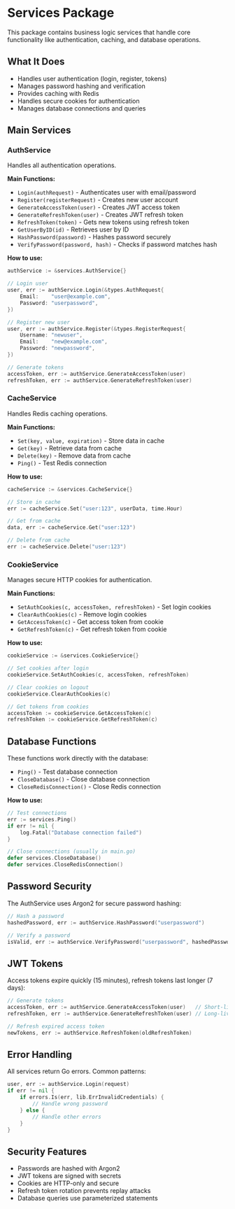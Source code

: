 # Services Package

This package contains business logic services that handle core functionality like authentication, caching, and database operations.

## What It Does

- Handles user authentication (login, register, tokens)
- Manages password hashing and verification
- Provides caching with Redis
- Handles secure cookies for authentication
- Manages database connections and queries

## Main Services

### AuthService
Handles all authentication operations.

**Main Functions:**
- `Login(authRequest)` - Authenticates user with email/password
- `Register(registerRequest)` - Creates new user account
- `GenerateAccessToken(user)` - Creates JWT access token
- `GenerateRefreshToken(user)` - Creates JWT refresh token
- `RefreshToken(token)` - Gets new tokens using refresh token
- `GetUserByID(id)` - Retrieves user by ID
- `HashPassword(password)` - Hashes password securely
- `VerifyPassword(password, hash)` - Checks if password matches hash

**How to use:**
```go
authService := &services.AuthService{}

// Login user
user, err := authService.Login(&types.AuthRequest{
    Email:    "user@example.com",
    Password: "userpassword",
})

// Register new user
user, err := authService.Register(&types.RegisterRequest{
    Username: "newuser",
    Email:    "new@example.com",
    Password: "newpassword",
})

// Generate tokens
accessToken, err := authService.GenerateAccessToken(user)
refreshToken, err := authService.GenerateRefreshToken(user)
```

### CacheService
Handles Redis caching operations.

**Main Functions:**
- `Set(key, value, expiration)` - Store data in cache
- `Get(key)` - Retrieve data from cache
- `Delete(key)` - Remove data from cache
- `Ping()` - Test Redis connection

**How to use:**
```go
cacheService := &services.CacheService{}

// Store in cache
err := cacheService.Set("user:123", userData, time.Hour)

// Get from cache
data, err := cacheService.Get("user:123")

// Delete from cache
err := cacheService.Delete("user:123")
```

### CookieService
Manages secure HTTP cookies for authentication.

**Main Functions:**
- `SetAuthCookies(c, accessToken, refreshToken)` - Set login cookies
- `ClearAuthCookies(c)` - Remove login cookies
- `GetAccessToken(c)` - Get access token from cookie
- `GetRefreshToken(c)` - Get refresh token from cookie

**How to use:**
```go
cookieService := &services.CookieService{}

// Set cookies after login
cookieService.SetAuthCookies(c, accessToken, refreshToken)

// Clear cookies on logout
cookieService.ClearAuthCookies(c)

// Get tokens from cookies
accessToken := cookieService.GetAccessToken(c)
refreshToken := cookieService.GetRefreshToken(c)
```

## Database Functions

These functions work directly with the database:

- `Ping()` - Test database connection
- `CloseDatabase()` - Close database connection
- `CloseRedisConnection()` - Close Redis connection

**How to use:**
```go
// Test connections
err := services.Ping()
if err != nil {
    log.Fatal("Database connection failed")
}

// Close connections (usually in main.go)
defer services.CloseDatabase()
defer services.CloseRedisConnection()
```

## Password Security

The AuthService uses Argon2 for secure password hashing:

```go
// Hash a password
hashedPassword, err := authService.HashPassword("userpassword")

// Verify a password
isValid, err := authService.VerifyPassword("userpassword", hashedPassword)
```

## JWT Tokens

Access tokens expire quickly (15 minutes), refresh tokens last longer (7 days):

```go
// Generate tokens
accessToken, err := authService.GenerateAccessToken(user)   // Short-lived
refreshToken, err := authService.GenerateRefreshToken(user) // Long-lived

// Refresh expired access token
newTokens, err := authService.RefreshToken(oldRefreshToken)
```

## Error Handling

All services return Go errors. Common patterns:

```go
user, err := authService.Login(request)
if err != nil {
    if errors.Is(err, lib.ErrInvalidCredentials) {
        // Handle wrong password
    } else {
        // Handle other errors
    }
}
```

## Security Features

- Passwords are hashed with Argon2
- JWT tokens are signed with secrets
- Cookies are HTTP-only and secure
- Refresh token rotation prevents replay attacks
- Database queries use parameterized statements